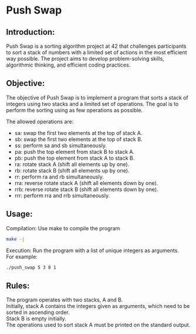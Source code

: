 # Push Swap

## Introduction:
Push Swap is a sorting algorithm project at 42 that challenges participants to sort a stack of numbers with a limited set of actions in the most efficient way possible. The project aims to develop problem-solving skills, algorithmic thinking, and efficient coding practices.

## Objective:
The objective of Push Swap is to implement a program that sorts a stack of integers using two stacks and a limited set of operations. The goal is to perform the sorting using as few operations as possible.

The allowed operations are:
- sa: swap the first two elements at the top of stack A.
- sb: swap the first two elements at the top of stack B.
- ss: perform sa and sb simultaneously.
- pa: push the top element from stack B to stack A.
- pb: push the top element from stack A to stack B.
- ra: rotate stack A (shift all elements up by one).
- rb: rotate stack B (shift all elements up by one).
- rr: perform ra and rb simultaneously.
- rra: reverse rotate stack A (shift all elements down by one).
- rrb: reverse rotate stack B (shift all elements down by one).
- rrr: perform rra and rrb simultaneously.

## Usage:

Compilation: Use make to compile the program
```bash
make -j
```
Execution: Run the program with a list of unique integers as arguments.  
For example:
```bash
./push_swap 5 3 8 1
```

## Rules:

The program operates with two stacks, A and B.  
Initially, stack A contains the integers given as arguments, which need to be sorted in ascending order.  
Stack B is empty initially.  
The operations used to sort stack A must be printed on the standard output.
